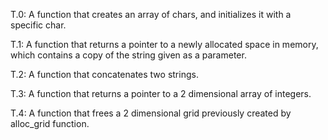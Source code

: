 T.0: A function that creates an array of chars, and initializes it with a specific char.



T.1: A function that returns a pointer to a newly allocated space in memory, which contains a copy of the string given as a parameter.



T.2: A function that concatenates two strings.



T.3: A function that returns a pointer to a 2 dimensional array of integers.



T.4: A function that frees a 2 dimensional grid previously created by alloc_grid function.
